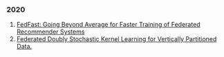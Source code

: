 ### 2020
1. [FedFast: Going Beyond Average for Faster Training of Federated Recommender Systems](https://dl.acm.org/doi/10.1145/3394486.3403176)
2. [Federated Doubly Stochastic Kernel Learning for Vertically Partitioned Data.](https://arxiv.org/pdf/2008.06197v1.pdf)